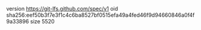 version https://git-lfs.github.com/spec/v1
oid sha256:eef50b3f7e3f1c4c6ba8527bf0515efa49a4fed46f9d94660846a0f4f9a33896
size 5520
